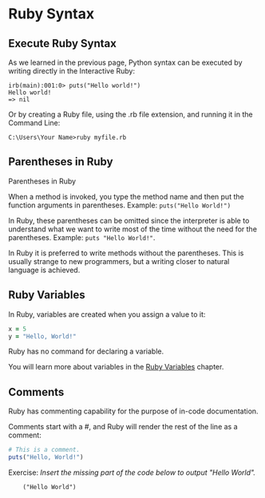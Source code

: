 
# Ruby Syntax

## Execute Ruby Syntax

As we learned in the previous page, Python syntax can be executed by writing directly in the Interactive Ruby:

```
irb(main):001:0> puts("Hello world!")
Hello world!
=> nil
```

Or by creating a Ruby file, using the .rb file extension, and running it in the Command Line:

```
C:\Users\Your Name>ruby myfile.rb
```

## Parentheses in Ruby

Parentheses in Ruby

When a method is invoked, you type the method name and then put the function arguments in parentheses. Example: `puts("Hello World!")`

In Ruby, these parentheses can be omitted since the interpreter is able to understand what we want to write most of the time without the need for the parentheses. Example: `puts "Hello World!"`.

In Ruby it is preferred to write methods without the parentheses. This is usually strange to new programmers, but a writing closer to natural language is achieved.

## Ruby Variables

In Ruby, variables are created when you assign a value to it:

```ruby
x = 5
y = "Hello, World!"
```

Ruby has no command for declaring a variable.

You will learn more about variables in the [Ruby Variables](variables) chapter.

## Comments

Ruby has commenting capability for the purpose of in-code documentation.

Comments start with a #, and Ruby will render the rest of the line as a comment:

```ruby
# This is a comment.
puts("Hello, World!")
```

Exercise: _Insert the missing part of the code below to output "Hello World"._

```
    ("Hello World")
```
